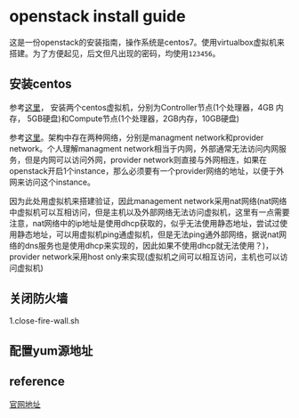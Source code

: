 # openstack install guide

这是一份openstack的安装指南，操作系统是centos7。使用virtualbox虚拟机来搭建。为了方便起见，后文但凡出现的密码，均使用`123456`。

## 安装centos

参考[这里](https://docs.openstack.org/install-guide/environment.html)， 安装两个centos虚拟机，分别为Controller节点(1个处理器，4GB 内存， 5GB硬盘)和Compute节点(1个处理器，2GB内存，10GB硬盘)

参考[这里](https://docs.openstack.org/install-guide/environment-networking.html)。架构中存在两种网络，分别是managment network和provider network。个人理解managment network相当于内网，外部通常无法访问内网服务，但是内网可以访问外网，provider network则直接与外网相连，如果在openstack开启1个instance，那么必须要有一个provider网络的地址，以便于外网来访问这个instance。

因为此处用虚拟机来搭建验证，因此management network采用nat网络(nat网络中虚拟机可以互相访问，但是主机以及外部网络无法访问虚拟机，这里有一点需要注意，nat网络中的ip地址是使用dhcp获取的，似乎无法使用静态地址，尝试过使用静态地址，可以用虚拟机ping通虚拟机，但是无法ping通外部网络，据说nat网络的dns服务也是使用dhcp来实现的，因此如果不使用dhcp就无法使用？)，provider network采用host only来实现(虚拟机之间可以相互访问，主机也可以访问虚拟机)

## 关闭防火墙

1.close-fire-wall.sh

## 配置yum源地址

## reference

[官网地址](https://docs.openstack.org/install-guide/index.html)
